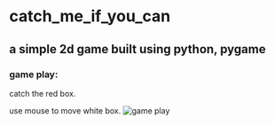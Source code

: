 # catch_me_if_you_can
## a simple 2d game built using python, pygame
### game play: 
catch the red box.


use mouse to move white box.
![game play](https://github.com/Umer-Faruk/catch_me_if_you_can/blob/master/gifimage.gif)
